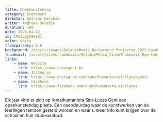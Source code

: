 ```yaml
---
title: Openkunstendag
category: Evenement
director: Andreas Delabie
writer: Andreas Delabie
duration: 100
date: 2023-04-02
id: [MwzC2yb8e18]
color: white
transparancy: 0.6
background: /assets/images/DelabieMedia_Background_Projecten_2023_Openkunstendag2023KunsthumanioraSintLucasGent.jpg
thumbnail: /assets/videothumbnails/DelabieMedia_VideoThumbnail_Openkunstendag2023KunsthumanioraSintLucasGent.jpg
links:
    - name: Website
      link: https://www.lucasgent.be
    - name: Instagram
      link: https://www.instagram.com/kunsthumaniorasintlucasgent/
    - name: Facebook
      link: https://www.facebook.com/kunsthumaniora.sintlucas
---
```


Elk jaar vind er zich op Kunsthumaniora Sint-Lucas Gent een openkunstendag plaats. Een opendeurdag waar de kunstwerken van de leerlingen tentoon gesteld worden en waar u meer info kunt krijgen over de school en hun studieaanbod.